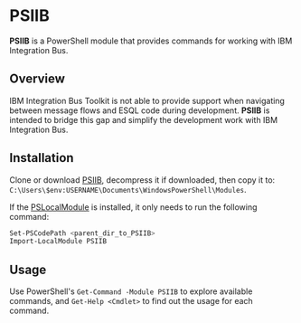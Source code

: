 # PSIIB
**PSIIB** is a PowerShell module that provides commands for working with IBM Integration Bus.

## Overview
IBM Integration Bus Toolkit is not able to provide support when navigating between message flows and ESQL code during development. **PSIIB** is intended to bridge this gap and simplify the development work with IBM Integration Bus.

## Installation
Clone or download [PSIIB](https://github.com/hongstack/PSIIB/archive/master.zip), decompress it if downloaded, then copy it to: `C:\Users\$env:USERNAME\Documents\WindowsPowerShell\Modules`.

If the [PSLocalModule](https://github.com/hongstack/PSLocalModule) is installed, it only needs to run the following command:
```PowerShell
Set-PSCodePath <parent_dir_to_PSIIB>
Import-LocalModule PSIIB
```

## Usage
Use PowerShell's `Get-Command -Module PSIIB` to explore available commands, and `Get-Help <Cmdlet>` to find out the usage for each command.